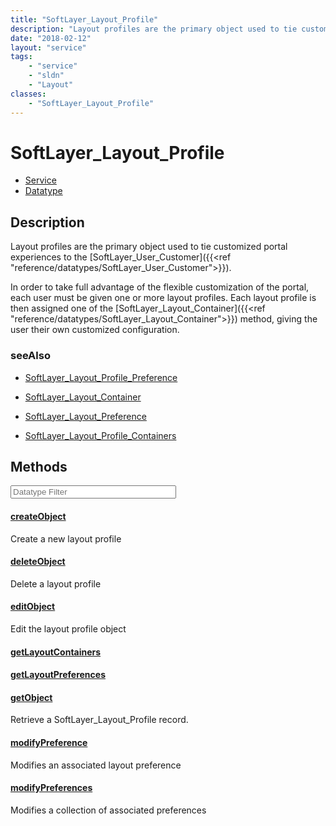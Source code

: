 ```yaml
---
title: "SoftLayer_Layout_Profile"
description: "Layout profiles are the primary object used to tie customized portal experiences to the [SoftLayer_User_Customer]({{<ref... "
date: "2018-02-12"
layout: "service"
tags:
    - "service"
    - "sldn"
    - "Layout"
classes:
    - "SoftLayer_Layout_Profile"
---
```

# SoftLayer_Layout_Profile
<div id='service-datatype'>
    <ul id='sldn-reference-tabs'>
    <li id='service'> <a href='/reference/services/SoftLayer_Layout_Profile' >Service</a></li>    <li id='datatype'> <a href='/reference/datatypes/SoftLayer_Layout_Profile' >Datatype</a></li>
    </ul>
</div>

## Description
Layout profiles are the primary object used to tie customized portal experiences to the [SoftLayer_User_Customer]({{<ref "reference/datatypes/SoftLayer_User_Customer">}}). 

In order to take full advantage of the flexible customization of the portal, each user must be given one or more layout profiles. Each layout profile is then assigned one of the [SoftLayer_Layout_Container]({{<ref "reference/datatypes/SoftLayer_Layout_Container">}}) method, giving the user their own customized configuration. 



### seeAlso

* [SoftLayer_Layout_Profile_Preference](/reference/datatypes/SoftLayer_Layout_Profile_Preference )


* [SoftLayer_Layout_Container](/reference/services/SoftLayer_Layout_Container )


* [SoftLayer_Layout_Preference](/reference/datatypes/SoftLayer_Layout_Preference )


* [SoftLayer_Layout_Profile_Containers](/reference/datatypes/SoftLayer_Layout_Profile_Containers )


        
<div id="properties" class="content service-content">

## Methods

<div class="view-filters">
    <div class="clearfix">
        <div class="search-input-box">
            <input placeholder="Datatype Filter" onkeyup="titleSearch(inputId='edit-combine', divId='method-div', elementClass='method-row')" 
                type="text" id="edit-combine" value="" size="30" maxlength="128" class="form-text">
        </div>
    </div>
</div>

#### [createObject](/reference/services/SoftLayer_Layout_Profile/createObject)
Create a new layout profile

#### [deleteObject](/reference/services/SoftLayer_Layout_Profile/deleteObject)
Delete a layout profile

#### [editObject](/reference/services/SoftLayer_Layout_Profile/editObject)
Edit the layout profile object

#### [getLayoutContainers](/reference/services/SoftLayer_Layout_Profile/getLayoutContainers)


#### [getLayoutPreferences](/reference/services/SoftLayer_Layout_Profile/getLayoutPreferences)


#### [getObject](/reference/services/SoftLayer_Layout_Profile/getObject)
Retrieve a SoftLayer_Layout_Profile record.

#### [modifyPreference](/reference/services/SoftLayer_Layout_Profile/modifyPreference)
Modifies an associated layout preference

#### [modifyPreferences](/reference/services/SoftLayer_Layout_Profile/modifyPreferences)
Modifies a collection of associated preferences

</div>


